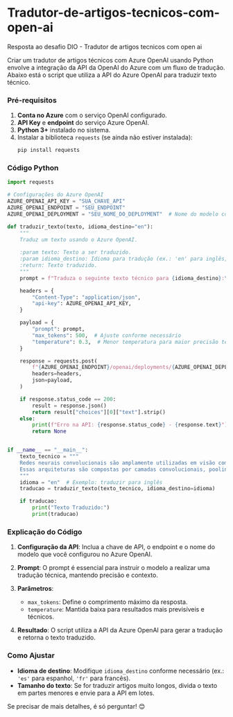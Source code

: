 # Tradutor-de-artigos-tecnicos-com-open-ai
Resposta ao desafio DIO - Tradutor de artigos tecnicos com open ai

Criar um tradutor de artigos técnicos com Azure OpenAI usando Python envolve a integração da API da OpenAI do Azure com um fluxo de tradução. Abaixo está o script que utiliza a API do Azure OpenAI para traduzir texto técnico.  

### Pré-requisitos

1. **Conta no Azure** com o serviço OpenAI configurado.  
2. **API Key** e **endpoint** do serviço Azure OpenAI.  
3. **Python 3+** instalado no sistema.  
4. Instalar a biblioteca `requests` (se ainda não estiver instalada):  
   ```bash
   pip install requests
   ```

### Código Python

```python
import requests

# Configurações do Azure OpenAI
AZURE_OPENAI_API_KEY = "SUA_CHAVE_API"
AZURE_OPENAI_ENDPOINT = "SEU_ENDPOINT"
AZURE_OPENAI_DEPLOYMENT = "SEU_NOME_DO_DEPLOYMENT"  # Nome do modelo configurado no Azure

def traduzir_texto(texto, idioma_destino="en"):
    """
    Traduz um texto usando o Azure OpenAI.
    
    :param texto: Texto a ser traduzido.
    :param idioma_destino: Idioma para tradução (ex.: 'en' para inglês, 'pt' para português).
    :return: Texto traduzido.
    """
    prompt = f"Traduza o seguinte texto técnico para {idioma_destino}:\n\n{texto}"

    headers = {
        "Content-Type": "application/json",
        "api-key": AZURE_OPENAI_API_KEY,
    }

    payload = {
        "prompt": prompt,
        "max_tokens": 500,  # Ajuste conforme necessário
        "temperature": 0.3,  # Menor temperatura para maior precisão técnica
    }

    response = requests.post(
        f"{AZURE_OPENAI_ENDPOINT}/openai/deployments/{AZURE_OPENAI_DEPLOYMENT}/completions",
        headers=headers,
        json=payload,
    )

    if response.status_code == 200:
        result = response.json()
        return result["choices"][0]["text"].strip()
    else:
        print(f"Erro na API: {response.status_code} - {response.text}")
        return None


if __name__ == "__main__":
    texto_tecnico = """
    Redes neurais convolucionais são amplamente utilizadas em visão computacional. 
    Essas arquiteturas são compostas por camadas convolucionais, pooling e completamente conectadas.
    """
    idioma = "en"  # Exemplo: traduzir para inglês
    traducao = traduzir_texto(texto_tecnico, idioma_destino=idioma)

    if traducao:
        print("Texto Traduzido:")
        print(traducao)
```

### Explicação do Código

1. **Configuração da API**: Inclua a chave de API, o endpoint e o nome do modelo que você configurou no Azure OpenAI.  

2. **Prompt**: O prompt é essencial para instruir o modelo a realizar uma tradução técnica, mantendo precisão e contexto.  

3. **Parâmetros**:
   - `max_tokens`: Define o comprimento máximo da resposta.
   - `temperature`: Mantida baixa para resultados mais previsíveis e técnicos.  

4. **Resultado**: O script utiliza a API da Azure OpenAI para gerar a tradução e retorna o texto traduzido.  

### Como Ajustar

- **Idioma de destino**: Modifique `idioma_destino` conforme necessário (ex.: `'es'` para espanhol, `'fr'` para francês).  
- **Tamanho do texto**: Se for traduzir artigos muito longos, divida o texto em partes menores e envie para a API em lotes.  

Se precisar de mais detalhes, é só perguntar! 😊
